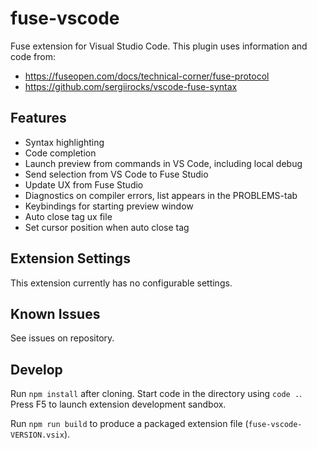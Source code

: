 # fuse-vscode

Fuse extension for Visual Studio Code. This plugin uses information and code from:

- https://fuseopen.com/docs/technical-corner/fuse-protocol
- https://github.com/sergiirocks/vscode-fuse-syntax

## Features

- Syntax highlighting
- Code completion
- Launch preview from commands in VS Code, including local debug
- Send selection from VS Code to Fuse Studio
- Update UX from Fuse Studio
- Diagnostics on compiler errors, list appears in the PROBLEMS-tab
- Keybindings for starting preview window
- Auto close tag ux file
- Set cursor position when auto close tag

## Extension Settings

This extension currently has no configurable settings.

## Known Issues

See issues on repository.

## Develop

Run `npm install` after cloning. Start code in the directory using `code .`. Press F5 to launch extension development sandbox.

Run `npm run build` to produce a packaged extension file (`fuse-vscode-VERSION.vsix`).
